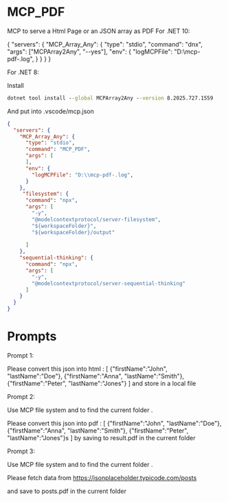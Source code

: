 # MCP_PDF
MCP to serve a Html Page or an JSON array as PDF
For .NET 10:

{
  "servers": {
    "MCP_Array_Any": {
      "type": "stdio",
      "command": "dnx",
      "args": ["MCPArray2Any", "--yes"],
      "env": {
        "logMCPFile": "D:\\mcp-pdf-.log",
      }
    }
  }
}


For  .NET 8:

Install 
```cmd
dotnet tool install --global MCPArray2Any --version 8.2025.727.1559
```
And put into .vscode/mcp.json

```json
{
  "servers": {
    "MCP_Array_Any": {
      "type": "stdio",
      "command": "MCP_PDF",       
      "args": [
      ],
      "env": {
        "logMCPFile": "D:\\mcp-pdf-.log",
      }
    },
     "filesystem": {
      "command": "npx",
      "args": [
        "-y",
        "@modelcontextprotocol/server-filesystem",
        "${workspaceFolder}",
        "${workspaceFolder}/output"
        
      ]
    },
    "sequential-thinking": {
      "command": "npx",
      "args": [
        "-y",
        "@modelcontextprotocol/server-sequential-thinking"
      ]
    }
  }
}
```
# Prompts
Prompt 1:

Please convert this json into html : [
{"firstName":"John", "lastName":"Doe"},
{"firstName":"Anna", "lastName":"Smith"},
{"firstName":"Peter", "lastName":"Jones"}
] and store in a local file


Prompt 2:

Use MCP file system and  to find the current folder . 

Please convert this json into pdf : [
{"firstName":"John", "lastName":"Doe"},
{"firstName":"Anna", "lastName":"Smith"},
{"firstName":"Peter", "lastName":"Jones"}s
] by saving to result.pdf in the current folder 

Prompt 3:

Use MCP file system and  to find the current folder . 

Please fetch data from 
https://jsonplaceholder.typicode.com/posts

and save to posts.pdf in the current folder